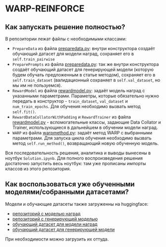 # WARP-REINFORCE

## Как запускать решение полностью?
В репозитории лежат файлы с необходимыми классами:
* `PrepareData` из файла [preparedata.py](https://github.com/el-manz/WARP-REINFORCE/blob/main/preparedata.py): внутри конструктора создаёт обучающий датасет для модели наград, сохраняет его в `self.train_pairwise`
* `PreparePrompts` из файла [preparedata.py](https://github.com/el-manz/WARP-REINFORCE/blob/main/preparedata.py): так же внутри конструктора создаёт обучающий датасет для генерирующей модели (которую будем обучать предложенным в статье методом), сохраняет его в `self.train_dataset` (валидационный сохраняет в `self.val_dataset`, но мы им не пользуемся).
* `RewardModel` из файла [rewardmodel.py](https://github.com/el-manz/WARP-REINFORCE/blob/main/rewardmodel.py): задаёт модель наград с указанными параметрами. Параметры, которые обязательно нужно передать в конструктор - `train_dataset`, `val_dataset` и `num_train_epochs`. Для обучения необходимо вызвать метод `self.fit()`.
* `RewardDataCollatorWithPadding` и `RewardTrainer` из файла [rewardmodel.py](https://github.com/el-manz/WARP-REINFORCE/blob/main/rewardmodel.py) - вспомогательные классы, задающие Data Collator и Trainer, использующиеся в дальнейшем в обучении модели наград.
* `WARP` из файла [warpmethod.py](https://github.com/el-manz/WARP-REINFORCE/blob/main/warpmethod.py): задаёт метод WARP с выбранными параметрами. Для запуска цикла обучения необходимо вызвать метод `self.run_method()`, возвращающий новую обученную модель.
  
Вся последовательность решения, аналитика и выводы вынесены в ноутбук `Solution.ipynb`. Для полного воспроизведения решения достаточно запустить весь ноутбук: там уже прописаны импорты классов из этого репозитория.

## Как воспользоваться уже обученными моделями/собранными датасетами?
Модели и обучающие датасеты также загруженны на huggingface:
* [репозиторий с моделью наград](https://huggingface.co/elmanz/reward-model)
* [репозиторий с генерирующей моделью](https://huggingface.co/elmanz/rl-model)
* [обучающий датасет для модели наград](https://huggingface.co/datasets/elmanz/reward-model)
* [обучающий датасет для генерирующей модели](https://huggingface.co/datasets/elmanz/rl-model)

При необходимости можно загрузить их оттуда.
